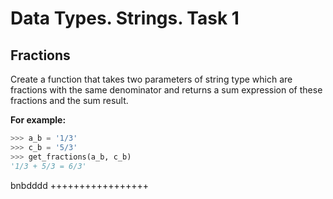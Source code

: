 # Data Types. Strings. Task 1

## Fractions
Create a function that takes two parameters of string type which are fractions with the same denominator and returns a sum expression of these fractions and the sum result. 

__For example:__
```python
>>> a_b = '1/3'
>>> c_b = '5/3'
>>> get_fractions(a_b, c_b)
'1/3 + 5/3 = 6/3'
```
 bnbdddd 
+++++++++++++++++ 